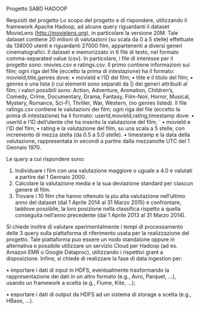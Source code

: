 Progetto SABD HADOOP

Requisiti del progetto
Lo scopo del progetto e di rispondere, utilizzando il framework Apache Hadoop, ad alcune query riguardanti il dataset MovieLens (http://movielens.org), in particolare la versione 20M. Tale dataset contiene 20 milioni di valutazioni (su scala da 0 a 5 stelle) effettuate da 138000 utenti e riguardanti 27000 film, appartenenti a diversi generi cinematografici.
Il dataset e memorizzato in 6 file di testo, nel formato comma-separated value (csv). In particolare, i file di interesse per il progetto sono: movies.csv e ratings.csv. Il primo contiene informazioni sui film; ogni riga del file (eccetto la prima di intestazione) ha il formato:
movieId,title,genres dove:
• movieId e l’ID del film; 
• title e il titolo del film; 
• genres e una lista (i cui elementi sono separati da |) dei generi attribuiti al film; i valori possibili sono:
Action, Adventure, Animation, Children’s, Comedy, Crime, Documentary,
Drama, Fantasy, Film-Noir, Horror, Musical, Mystery, Romance, Sci-Fi,
Thriller, War, Western, (no genres listed).
Il file ratings.csv contiene le valutazioni dei film; ogni riga del file (eccetto la prima di intestazione)
ha il formato:
userId,movieId,rating,timestamp
dove:
• userId e l’ID dell’utente che ha inserito la valutazione del film; `
• movieId e l’ID del film; 
• rating e la valutazione del film, su una scala a 5 stelle, con incremento di mezza stella (da 0.5 a 5.0 stelle).
• timestamp e la data della valutazione, rappresentata in secondi a partire dalla mezzanotte UTC del 1 Gennaio 1970.

Le query a cui rispondere sono:
1. Individuare i film con una valutazione maggiore o uguale a 4.0 e valutati a partire dal 1 Gennaio 2000.
2. Calcolare la valutazione media e la sua deviazione standard per ciascun genere di film.
3. Trovare i 10 film che hanno ottenuto la piu alta valutazione nell’ultimo anno del dataset (dal 1 Aprile 
2014 al 31 Marzo 2015) e confrontare, laddove possibile, la loro posizione nella classifica rispetto a
quella conseguita nell’anno precedente (dal 1 Aprile 2013 al 31 Marzo 2014).

Si chiede inoltre di valutare sperimentalmente i tempi di processamento delle 3 query sulla piattaforma
di riferimento usata per la realizzazione del progetto. Tale piattaforma puo essere un nodo standalone oppure 
in alternativa e possibile utilizzare un servizio Cloud per Hadoop (ad es. Amazon EMR o Google Dataproc), 
utilizzando i rispettivi grant a disposizione.
Infine, si chiede di realizzare la fase di data ingestion per:

• importare i dati di input in HDFS, eventualmente trasformando la rappresentazione dei dati in un altro
formato (e.g., Avro, Parquet, ...), usando un framework a scelta (e.g., Flume, Kite, ...);

• esportare i dati di output da HDFS ad un sistema di storage a scelta (e.g., HBase, ...).

